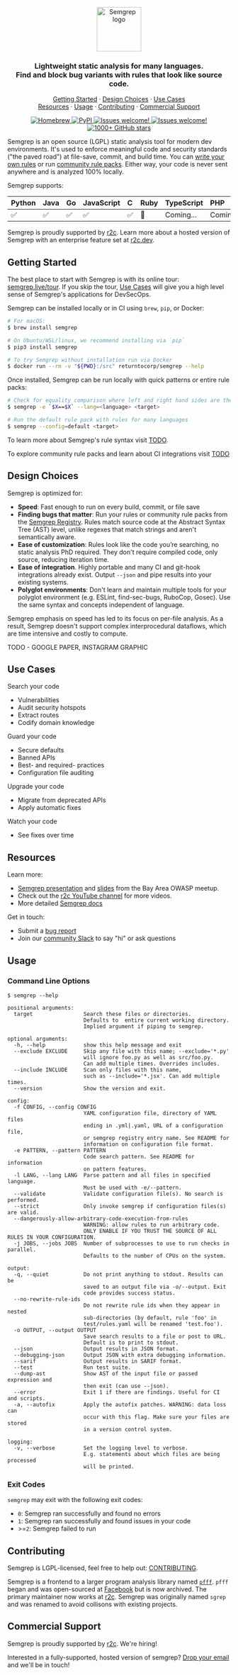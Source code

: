 <p align="center">
    <img src="semgrep.svg" height="100" alt="Semgrep logo"/>
</p>
<h3 align="center">
  Lightweight static analysis for many languages.
  </br>
  Find and block bug variants with rules that look like source code.
</h3>

<p align="center">
  <a href="#getting-started">Getting Started</a>
  <span> · </span>
  <a href="#design-choices">Design Choices</a>
  <span> · </span>
  <a href="#use-cases">Use Cases</a>
  <br/>
  <a href="#resources">Resources</a>
  <span> · </span>
  <a href="#usage">Usage</a>
  <span> · </span>
  <a href="#contributing">Contributing</a>
  <span> · </span>
  <a href="#commercial-support">Commercial Support</a>
</p>

<p align="center">
  <a href="https://formulae.brew.sh/formula/semgrep">
    <img src="https://img.shields.io/homebrew/v/semgrep?style=flat-square" alt="Homebrew" />
  </a>
  <a href="https://pypi.org/project/semgrep/">
    <img alt="PyPI" src="https://img.shields.io/pypi/v/semgrep?style=flat-square&color=blue">
  </a>
  <a href="https://r2c.dev/slack">
    <img src="https://img.shields.io/badge/slack-join-green?style=flat-square" alt="Issues welcome!" />
  </a>
  <a href="https://github.com/returntocorp/semgrep/issues/new/choose">
    <img src="https://img.shields.io/badge/issues-welcome-green?style=flat-square" alt="Issues welcome!" />
  </a>
  <a href="https://github.com/returntocorp/semgrep#readme">
    <img src="https://img.shields.io/github/stars/returntocorp/semgrep?label=GitHub%20Stars&style=flat-square" alt="1000+ GitHub stars" />
  </a>
</p>

Semgrep is an open source (LGPL) static analysis tool for modern dev environments. It's used to enforce meaningful code and security standards ("the paved road") at file-save, commit, and build time. You can [write your own rules]() or run [community rule packs](). Either way, your code is never sent anywhere and is analyzed 100% locally.

Semgrep supports:

| **Python** | **Java** | **Go** | **JavaScript** | **C** | **Ruby** | **TypeScript** | **PHP**   |
| :--------- | :------- | :----- | :------------- | :---- | :------- | :------------- | :-------- |
| ✅         | ✅       | ✅     | ✅             | ✅    | 🚧       | Coming...      | Coming... |

Semgrep is proudly supported by [r2c](https://r2c.dev). Learn more about a hosted version of Semgrep with an enterprise feature set at [r2c.dev]().

## Getting Started

The best place to start with Semgrep is with its online tour: [semgrep.live/tour](). If you skip the tour, [Use Cases]() will give you a high level sense of Semgrep's applications for DevSecOps.

Semgrep can be installed locally or in CI using `brew`, `pip`, or Docker:

```sh
# For macOS:
$ brew install semgrep

# On Ubuntu/WSL/linux, we recommend installing via `pip`
$ pip3 install semgrep

# To try Semgrep without installation run via Docker
$ docker run --rm -v "${PWD}:/src" returntocorp/semgrep --help
```

Once installed, Semgrep can be run locally with quick patterns or entire rule packs:

```sh
# Check for equality comparison where left and right hand sides are the same
$ semgrep -e `$X==$X` --lang=<language> <target>

# Run the default rule pack with rules for many languages
$ semgrep --config=default <target>
```

To learn more about Semgrep's rule syntax visit [TODO]().

To explore community rule packs and learn about CI integrations visit [TODO]()

## Design Choices

Semgrep is optimized for:

- **Speed**: Fast enough to run on every build, commit, or file save
- **Finding bugs that matter**: Run your rules or community rule packs from the [Semgrep Registry](_https://semgrep.live/packs). Rules match source code at the Abstract Syntax Tree (AST) level, unlike regexes that match strings and aren't semantically aware.
- **Ease of customization**: Rules look like the code you’re searching, no static analysis PhD required. They don't require compiled code, only source, reducing iteration time.
- **Ease of integration**. Highly portable and many CI and git-hook integrations already exist. Output `--json` and pipe results into your existing systems.
- **Polyglot environments**: Don't learn and maintain multiple tools for your polyglot environment (e.g. ESLint, find-sec-bugs, RuboCop, Gosec). Use the same syntax and concepts independent of language.

Semgrep emphasis on speed has led to its focus on per-file analysis. As a result, Semgrep doesn't support complex interprocedural dataflows, which are time intensive and costly to compute.

TODO - GOOGLE PAPER, INSTAGRAM GRAPHIC

## Use Cases

Search your code

- Vulnerabilities
- Audit security hotspots
- Extract routes
- Codify domain knowledge

Guard your code

- Secure defaults
- Banned APIs
- Best- and required- practices
- Configuration file auditing

Upgrade your code

- Migrate from deprecated APIs
- Apply automatic fixes

Watch your code

- See fixes over time

## Resources

Learn more:

- [Semgrep presentation](https://www.youtube.com/watch?v=pul1bRIOYc8) and [slides](https://web-assets.r2c.dev/presentations/r2c-semgrep-OWASP-BayArea-21-May-2020.pdf) from the Bay Area OWASP meetup.
- Check out the [r2c YouTube channel](https://www.youtube.com/channel/UC5ahcFBorwzUTqPipFhjkWg) for more videos.
- More detailed [Semgrep docs](docs/README.md)

Get in touch:

- Submit a [bug report](https://github.com/returntocorp/semgrep/issues)
- Join our [community Slack](https://join.slack.com/t/r2c-community/shared_invite/enQtNjU0NDYzMjAwODY4LWE3NTg1MGNhYTAwMzk5ZGRhMjQ2MzVhNGJiZjI1ZWQ0NjQ2YWI4ZGY3OGViMGJjNzA4ODQ3MjEzOWExNjZlNTA) to say "hi" or ask questions

## Usage

### Command Line Options

```shell
$ semgrep --help

positional arguments:
  target                Search these files or directories.
                        Defaults to  entire current working directory.
                        Implied argument if piping to semgrep.

optional arguments:
  -h, --help            show this help message and exit
  --exclude EXCLUDE     Skip any file with this name; --exclude='*.py'
                        will ignore foo.py as well as src/foo.py.
                        Can add multiple times. Overrides includes.
  --include INCLUDE     Scan only files with this name,
                        such as --include='*.jsx'. Can add multiple times.
  --version             Show the version and exit.

config:
  -f CONFIG, --config CONFIG
                        YAML configuration file, directory of YAML files
                        ending in .yml|.yaml, URL of a configuration file,
                        or semgrep registry entry name. See README for
                        information on configuration file format.
  -e PATTERN, --pattern PATTERN
                        Code search pattern. See README for information
                        on pattern features.
  -l LANG, --lang LANG  Parse pattern and all files in specified language.
                        Must be used with -e/--pattern.
  --validate            Validate configuration file(s). No search is performed.
  --strict              Only invoke semgrep if configuration files(s) are valid.
  --dangerously-allow-arbitrary-code-execution-from-rules
                        WARNING: allow rules to run arbitrary code.
                        ONLY ENABLE IF YOU TRUST THE SOURCE OF ALL RULES IN YOUR CONFIGURATION.
  -j JOBS, --jobs JOBS  Number of subprocesses to use to run checks in parallel.
                        Defaults to the number of CPUs on the system.

output:
  -q, --quiet           Do not print anything to stdout. Results can be
                        saved to an output file via -o/--output. Exit
                        code provides success status.
  --no-rewrite-rule-ids
                        Do not rewrite rule ids when they appear in nested
                        sub-directories (by default, rule 'foo' in
                        test/rules.yaml will be renamed 'test.foo').
  -o OUTPUT, --output OUTPUT
                        Save search results to a file or post to URL.
                        Default is to print to stdout.
  --json                Output results in JSON format.
  --debugging-json      Output JSON with extra debugging information.
  --sarif               Output results in SARIF format.
  --test                Run test suite.
  --dump-ast            Show AST of the input file or passed expression and
                        then exit (can use --json).
  --error               Exit 1 if there are findings. Useful for CI and scripts.
  -a, --autofix         Apply the autofix patches. WARNING: data loss can
                        occur with this flag. Make sure your files are stored
                        in a version control system.

logging:
  -v, --verbose         Set the logging level to verbose.
                        E.g. statements about which files are being processed
                        will be printed.
```

### Exit Codes

`semgrep` may exit with the following exit codes:

- `0`: Semgrep ran successfully and found no errors
- `1`: Semgrep ran successfully and found issues in your code
- \>=`2`: Semgrep failed to run

## Contributing

Semgrep is LGPL-licensed, feel free to help out: [CONTRIBUTING](https://github.com/returntocorp/semgrep/blob/develop/CONTRIBUTING.md).

Semgrep is a frontend to a larger program analysis library named [`pfff`](https://github.com/returntocorp/pfff/). `pfff` began and was open-sourced at [Facebook](https://github.com/facebookarchive/pfff) but is now archived. The primary maintainer now works at [r2c](https://r2c.dev). Semgrep was originally named `sgrep` and was renamed to avoid collisons with existing projects.

## Commercial Support

Semgrep is proudly supported by [r2c](https://r2c.dev). We're hiring!

Interested in a fully-supported, hosted version of semgrep? [Drop your email](https://forms.gle/dpUUvSo1WtELL8DW6) and we'll be in touch!
